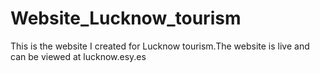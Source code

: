 # Website_Lucknow_tourism
This is the website I created for Lucknow tourism.The website is live and can be viewed at lucknow.esy.es
